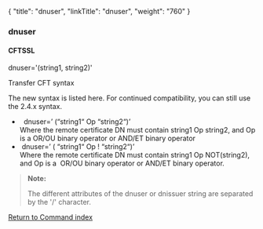 {
    "title": "dnuser",
    "linkTitle": "dnuser",
    "weight": "760"
}<span id="dnuser"></span>

### dnuser

#### CFTSSL

dnuser='(string1, string2)'

<span class="mc-variable axway_variables.Component_Short_Name variable">Transfer CFT</span> syntax

The new syntax is listed here. For continued compatibility, you can still use
the 2.4.x syntax.

-    
    dnuser=’ (“string1“ Op “string2“)’  
    Where the remote certificate DN must contain string1 Op string2, and Op
    is a OR/OU binary operator or AND/ET binary operator
-    dnuser=’ ( “string1“ Op ! “string2“)’   
    Where the remote certificate DN must contain string1 Op NOT(string2), and
    Op is a  OR/OU binary operator or AND/ET binary operator.

> **Note:**
>
> The different attributes of the dnuser or dnissuer string
> are separated by the '/' character.

[Return to Command index](../../)
